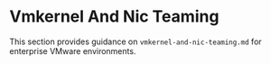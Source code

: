 # Vmkernel And Nic Teaming

This section provides guidance on `vmkernel-and-nic-teaming.md` for enterprise VMware environments.